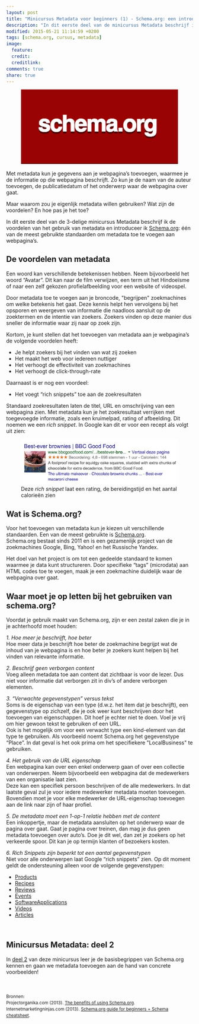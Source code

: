 ```yaml
---
layout: post
title: "Minicursus Metadata voor beginners (1) - Schema.org: een introductie"
description: "In dit eerste deel van de minicursus Metadata beschrijf ik de voordelen van het gebruik van metadata en introduceer ik Schema.org."
modified: 2015-05-21 11:14:59 +0200
tags: [schema.org, cursus, metadata]
image:
  feature: 
  credit: 
  creditlink: 
comments: true
share: true
---
```


<figure>
<img
src="/images/schema-org.png" alt="Het logo van Schema.org">
</figure>

Met metadata kun je gegevens aan je webpagina’s toevoegen, waarmee je
de informatie op die webpagina beschrijft. Zo kun je de naam van de
auteur toevoegen, de publicatiedatum of het onderwerp waar de
webpagina over gaat.

Maar waarom zou je eigenlijk metadata willen gebruiken? Wat zijn de voordelen?
En hoe pas je het toe? 

In dit eerste deel van de 3-delige minicursus Metadata beschrijf ik de
voordelen van het gebruik van metadata en introduceer ik <a
href="http://schema.org/">Schema.org</a>: één van de meest gebruikte
standaarden om metadata toe te voegen aan webpagina’s.


<h2>De voordelen van metadata</h2>

Een woord kan verschillende betekenissen hebben. Neem bijvoorbeeld het
woord “Avatar”. Dit kan naar de film verwijzen, een term uit het
Hindoeïsme of naar een zelf gekozen profielafbeelding voor een website
of videospel.


Door metadata toe te voegen aan je broncode, "begrijpen" zoekmachines
om welke  betekenis het gaat. Deze kennis helpt hen vervolgens bij het
opsporen en weergeven van informatie die naadloos aansluit op de
zoektermen en de intentie van zoekers. Zoekers vinden op deze manier
dus sneller de informatie waar zij naar op zoek zijn.


Kortom, je kunt stellen dat het toevoegen van metadata aan je
webpagina’s de volgende voordelen heeft:<br>

<ul>
<li>Je helpt zoekers bij het vinden van wat zij zoeken</li>
<li>Het maakt het web voor iedereen nuttiger</li>
<li>Het verhoogt de effectiviteit van zoekmachines</li>
<li>Het verhoogt de click-through-rate</li>
</ul>

Daarnaast is er nog een voordeel:

<ul>
<li>Het voegt “rich snippets” toe aan de zoekresultaten</li>
</ul>


Standaard zoekresultaten laten de titel, URL en omschrijving van een
webpagina zien. Met metadata kun je het zoekresultaat verrijken met
toegevoegde informatie, zoals een kruimelpad, rating of
afbeelding. Dit noemen we een <em>rich snippet</em>. In Google kan dit
er voor een recept als volgt uit zien:<br>

<figure>
<img
src="/images/rich-snippet-chocolate-brownies.jpg" alt="Een rich
snippet van het recept van en chocolade brownie, zoals getoond door
Google">
<figcaption> Deze <em>rich snippet</em> laat een rating, de bereidingstijd en het
aantal calorieën zien </figcaption>
</figure>

<h2>Wat is Schema.org?</h2>
Voor het toevoegen van metadata kun je kiezen uit verschillende
standaarden. Een van de meest gebruikte is <a
href="http://schema.org/">Schema.org</a>.<br>
Schema.org bestaat sinds 2011 en is een gezamenlijk project van de
zoekmachines Google, Bing, Yahoo! en het Russische Yandex.


Het doel van het project is om tot een gedeelde standaard te komen waarmee je data kunt structureren. Door specifieke “tags” (microdata) aan HTML codes toe te voegen, maak je een zoekmachine duidelijk waar de webpagina over gaat. 

<h2>Waar moet je op letten bij het gebruiken van schema.org?</h2>
Voordat je gebruik maakt van Schema.org, zijn er een zestal zaken die je in je achterhoofd moet houden: 

<em>1. Hoe meer je beschrijft, hoe beter</em><br>
Hoe meer data je beschrijft hoe beter de zoekmachine begrijpt wat de inhoud van je webpagina is en hoe beter je zoekers kunt helpen bij het vinden van relevante informatie. 


<em>2. Beschrijf geen verborgen content</em><br>
Voeg alleen metadata toe aan content dat zichtbaar is voor de lezer. Dus niet voor informatie dat verborgen zit in div’s of andere verborgen elementen. 

<em>3. “Verwachte gegevenstypen” versus tekst</em><br>
Soms is de eigenschap van een type (d.w.z. het item dat je beschrijft), een gegevenstype op zichzelf, die je ook weer kunt beschrijven door het toevoegen van eigenschappen. Dit hoef je echter niet te doen. Voel je vrij om hier gewoon tekst te gebruiken of een URL.<br>
Ook is het mogelijk om voor een verwacht type een kind-element van dat type te gebruiken. Als voorbeeld noemt Schema.org het gegevenstype “Place”. In dat geval is het ook prima om het specifiekere "LocalBusiness" te gebruiken. 

<em>4. Het gebruik van de URL eigenschap</em><br>
Een webpagina kan over een enkel onderwerp gaan of over een collectie van onderwerpen. Neem bijvoorbeeld een webpagina dat de medewerkers van een organisatie laat zien.<br>
Deze kan een specifiek persoon beschrijven of de alle medewerkers. In dat laatste geval zul je voor iedere medewerker metadata moeten toevoegen. Bovendien moet je voor elke medewerker de URL-eigenschap toevoegen aan de link naar zijn of haar profiel. 

<em>5. De metadata moet een 1-op-1 relatie hebben met de content</em><br>
Een inkoppertje, maar de metadata aansluiten op het onderwerp waar de pagina over gaat. Gaat je pagina over treinen, dan mag je dus geen metadata toevoegen over auto’s. 
Doe je dit wel, dan zet je zoekers op het verkeerde spoor. Dit kan je op termijn klanten of bezoekers kosten. 

<em>6. Rich Snippets zijn beperkt tot een aantal gegevenstypen</em><br>
Niet voor alle onderwerpen laat Google “rich snippets” zien. Op dit moment geldt de ondersteuning alleen voor de volgende gegevenstypen:
<ul>
<li><a href="https://developers.google.com/structured-data/rich-snippets/products ">Products</a></li>
<li><a href="https://developers.google.com/structured-data/rich-snippets/products">Recipes</a></li>
<li><a href="https://developers.google.com/structured-data/rich-snippets/reviews">Reviews</a></li>
<li><a href="https://developers.google.com/structured-data/rich-snippets/reviews">Events</a></li>
<li><a href="https://developers.google.com/structured-data/rich-snippets/sw-app">SoftwareApplications</a></li>
<li><a href="https://developers.google.com/structured-data/rich-snippets/videos">Videos</a></li> 
<li><a href="https://developers.google.com/structured-data/rich-snippets/articles">Articles</a></li>
</ul>

<br>

<h2>Minicursus Metadata: deel 2</h2>
In <a href="http://theknowsyferret.github.io/minicursus-metadata-voor-beginners-2-itemscope-itemtype-en-itemprop/">deel 2</a> van deze minicursus leer je de basisbegrippen van Schema.org kennen en gaan we metadata toevoegen aan de hand van concrete voorbeelden!

<br><br>
<small>Bronnen:<br>
Projectorganika.com (2013). <a
href="http://projectorganika.com/search-engine-optimization/the-benefits-of-using-schema-org/">The
benefits of using Schema.org</a>.<br>
Internetmarketingninjas.com (2013). <a
href="http://www.internetmarketingninjas.com/blog/search-engine-optimization/schema-org-guide-beginners-cheatsheet/">Schema.org
guide for beginners + Schema cheatsheet</a>.<br>
</small>
